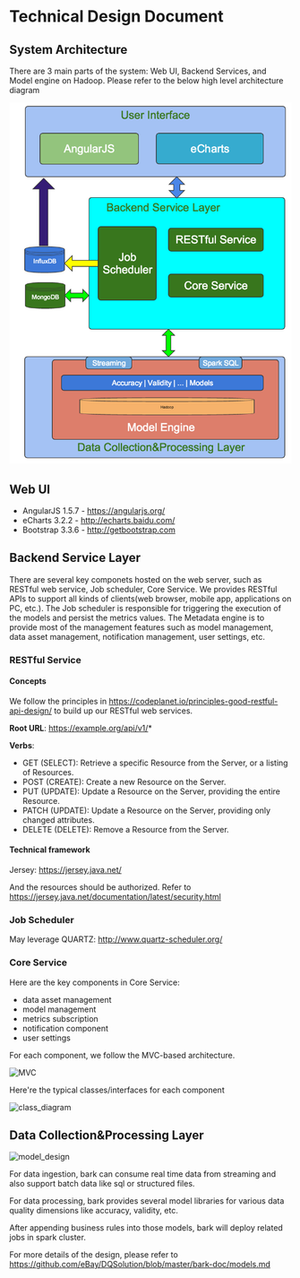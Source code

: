 # Technical Design Document


## System Architecture
There are 3 main parts of the system: Web UI, Backend Services, and Model engine on Hadoop. Please refer to the below high level architecture diagram

![Technical Architecture Design](img/tdd/arch_design.png)

## Web UI
- AngularJS 1.5.7 - https://angularjs.org/
- eCharts 3.2.2 - http://echarts.baidu.com/
- Bootstrap 3.3.6 - http://getbootstrap.com

## Backend Service Layer
There are several key componets hosted on the web server, such as RESTful web service, Job scheduler, Core Service. We provides RESTful APIs to support all kinds of clients(web browser, mobile app, applications on PC, etc.). The Job scheduler is responsible for triggering the execution of the models and persist the metrics values. The Metadata engine is to provide most of the management features such as model management, data asset management, notification management, user settings, etc.

### RESTful Service
#### Concepts
We follow the principles in https://codeplanet.io/principles-good-restful-api-design/ to build up our RESTful web services.

**Root URL**: https://example.org/api/v1/*

**Verbs**:
- GET (SELECT): Retrieve a specific Resource from the Server, or a listing of Resources.
- POST (CREATE): Create a new Resource on the Server.
- PUT (UPDATE): Update a Resource on the Server, providing the entire Resource.
- PATCH (UPDATE): Update a Resource on the Server, providing only changed attributes.
- DELETE (DELETE): Remove a Resource from the Server.

#### Technical framework
Jersey: https://jersey.java.net/

And the resources should be authorized. Refer to https://jersey.java.net/documentation/latest/security.html

### Job Scheduler
May leverage QUARTZ: http://www.quartz-scheduler.org/

<TBD>

### Core Service
Here are the key components in Core Service:
- data asset management
- model management
- metrics subscription
- notification component
- user settings

For each component, we follow the MVC-based architecture.

![MVC](img/tdd/mvc.png)

Here're the typical classes/interfaces for each component

![class_diagram](img/tdd/class_diagram.png)

## Data Collection&Processing Layer
![model_design](img/tdd/model_design.png)

For data ingestion, bark can consume real time data from streaming and also support batch data like sql or structured files.

For data processing, bark provides several model libraries for various data quality dimensions like accuracy, validity, etc.

After appending business rules into those models, bark will deploy related jobs in spark cluster.

For more details of the design, please refer to https://github.com/eBay/DQSolution/blob/master/bark-doc/models.md
